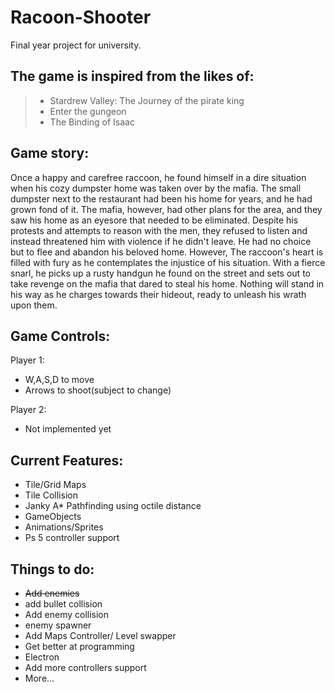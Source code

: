# Racoon-Shooter

Final year project for university.

## The game is inspired from the likes of:

> - Stardrew Valley: The Journey of the pirate king
> - Enter the gungeon
> - The Binding of Isaac

## Game story:

Once a happy and carefree raccoon, he found himself in a dire situation when his cozy dumpster home was taken over by the mafia. The small dumpster next to the restaurant had been his home for years, and he had grown fond of it. The mafia, however, had other plans for the area, and they saw his home as an eyesore that needed to be eliminated. Despite his protests and attempts to reason with the men, they refused to listen and instead threatened him with violence if he didn't leave. He had no choice but to flee and abandon his beloved home. However, The raccoon's heart is filled with fury as he contemplates the injustice of his situation. With a fierce snarl, he picks up a rusty handgun he found on the street and sets out to take revenge on the mafia that dared to steal his home. Nothing will stand in his way as he charges towards their hideout, ready to unleash his wrath upon them.

## Game Controls:

Player 1:

- W,A,S,D to move
- Arrows to shoot(subject to change)

Player 2:

- Not implemented yet

## Current Features:

- Tile/Grid Maps
- Tile Collision
- Janky A\* Pathfinding using octile distance
- GameObjects
- Animations/Sprites
- Ps 5 controller support

## Things to do:

- <s>Add enemies</s>
- add bullet collision
- Add enemy collision
- enemy spawner
- Add Maps Controller/ Level swapper
- Get better at programming
- Electron
- Add more controllers support
- More...
